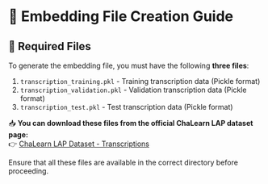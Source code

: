 # 📌 Embedding File Creation Guide

## 📂 Required Files
To generate the embedding file, you must have the following **three files**:

1. `transcription_training.pkl` - Training transcription data (Pickle format)
2. `transcription_validation.pkl` - Validation transcription data (Pickle format)
3. `transcription_test.pkl` - Test transcription data (Pickle format)

📥 **You can download these files from the official ChaLearn LAP dataset page:**  
👉 [ChaLearn LAP Dataset - Transcriptions](https://chalearnlap.cvc.uab.cat/dataset/24/description/)

Ensure that all these files are available in the correct directory before proceeding.